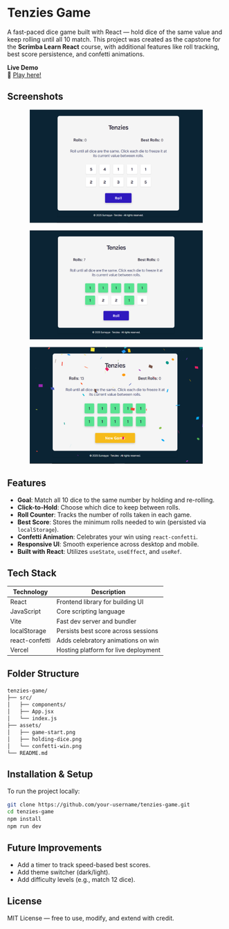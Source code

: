 
# Tenzies Game

A fast-paced dice game built with React — hold dice of the same value and keep rolling until all 10 match. This project was created as the capstone for the **Scrimba Learn React** course, with additional features like roll tracking, best score persistence, and confetti animations.

**Live Demo**  
🔗 [Play here!](https://tenzies-game-pi-eight.vercel.app/)


##  Screenshots

<p align="center">
  <img src="https://github.com/sumayya-yasin/Tenzies/blob/main/src/assets/game-start.png" alt="Tenzies Start Screen" width="400"/>
</p>
<p align="center">
  <img src="https://github.com/sumayya-yasin/Tenzies/blob/main/src/assets/holding-dice.png" alt="Holding Dice" width="400"/>
</p>
<p align="center">
  <img src="https://github.com/sumayya-yasin/Tenzies/blob/main/src/assets/confetti-win.png" alt="Win Screen with Confetti" width="400"/>
</p>



##  Features

-  **Goal**: Match all 10 dice to the same number by holding and re-rolling.
-  **Click-to-Hold**: Choose which dice to keep between rolls.
-  **Roll Counter**: Tracks the number of rolls taken in each game.
-  **Best Score**: Stores the minimum rolls needed to win (persisted via `localStorage`).
-  **Confetti Animation**: Celebrates your win using `react-confetti`.
-  **Responsive UI**: Smooth experience across desktop and mobile.
-  **Built with React**: Utilizes `useState`, `useEffect`, and `useRef`.



##  Tech Stack

| Technology     | Description                                |
|----------------|--------------------------------------------|
| React          | Frontend library for building UI           |
| JavaScript     | Core scripting language                    |
| Vite           | Fast dev server and bundler                |
| localStorage   | Persists best score across sessions        |
| react-confetti | Adds celebratory animations on win         |
| Vercel         | Hosting platform for live deployment       |



##  Folder Structure

```
tenzies-game/
├── src/
│   ├── components/
│   ├── App.jsx
│   └── index.js
├── assets/
│   ├── game-start.png
│   ├── holding-dice.png
│   └── confetti-win.png
└── README.md
```


##  Installation & Setup

To run the project locally:

```bash
git clone https://github.com/your-username/tenzies-game.git
cd tenzies-game
npm install
npm run dev
```



##  Future Improvements

-  Add a timer to track speed-based best scores.
-  Add theme switcher (dark/light).
-  Add difficulty levels (e.g., match 12 dice).



## License

MIT License — free to use, modify, and extend with credit.